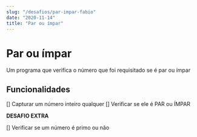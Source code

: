 ```yaml
---
slug: "/desafios/par-impar-fabio"
date: "2020-11-14"
title: "Par ou ímpar"
---
```


# Par ou ímpar

Um programa que verifica o número que foi requisitado se é par ou ímpar

## Funcionalidades

[] Capturar um número inteiro qualquer
[] Verificar se ele é PAR ou ÍMPAR

**DESAFIO EXTRA**

[] Verificar se um número é primo ou não
